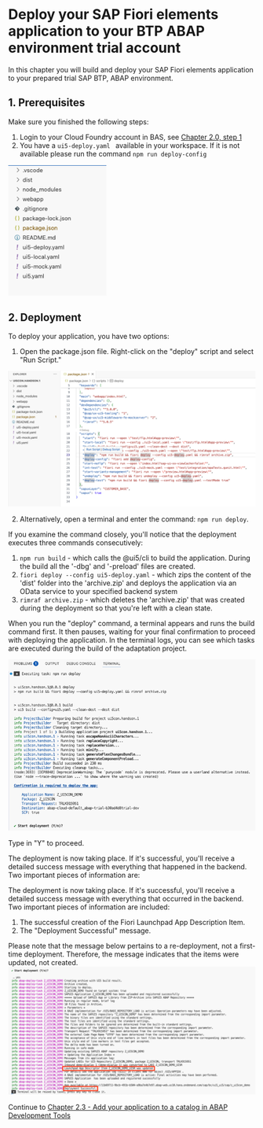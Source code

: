 # Deploy your SAP Fiori elements application to your BTP ABAP environment trial account

In this chapter you will build and deploy your SAP Fiori elements application to your prepared trial SAP BTP, ABAP environment.


## 1. Prerequisites
Make sure you finished the following steps:
1. Login to your Cloud Foundry account in BAS, see [Chapter 2.0, step 1](/chapters/2.0-add-fiori-elements-ui/)
2. You have a `ui5-deploy.yaml ` available in your workspace. If it is not available please run the command ` npm run deploy-config `

<img src="img/ProjectStructure.png" width="200">

## 2. Deployment

To deploy your application, you have two options:

1. Open the package.json file. Right-click on the "deploy" script and select "Run Script."

<img src="img/Deploy.png" width="900">


2. Alternatively, open a terminal and enter the command: `npm run deploy`.

If you examine the command closely, you'll notice that the deployment executes three commands consecutively:
1. ```npm run build``` - which calls the @ui5/cli to build the application. During the build all the '-dbg' and '-preload' files are created.
2. ```fiori deploy --config ui5-deploy.yaml``` - which zips the content of the 'dist' folder into the 'archive.zip' and deploys the application via an OData service to your specified backend system
3. ```rimraf archive.zip``` - which deletes the 'archive.zip' that was created during the deployment so that you're left with a clean state.

When you run the "deploy" command, a terminal appears and runs the build command first. It then pauses, waiting for your final confirmation to proceed with deploying the application. In the terminal logs, you can see which tasks are executed during the build of the adaptation project.

<img src="img/TerminalBuildOutput.png" width="800">

Type in "Y" to proceed.

The deployment is now taking place. If it's successful, you'll receive a detailed success message with everything that happened in the backend. Two important pieces of information are:

The deployment is now taking place. If it's successful, you'll receive a detailed success message with everything that occurred in the backend. Two important pieces of information are included:

1. The successful creation of the Fiori Launchpad App Description Item.
2. The "Deployment Successful" message.

Please note that the message below pertains to a re-deployment, not a first-time deployment. Therefore, the message indicates that the items were updated, not created.
<img src="img/TerminalDeployOutput.png" width="800">

Continue to [Chapter 2.3 - Add your application to a catalog in ABAP Development Tools](/chapters/2.3-configure-flp-with-adt)